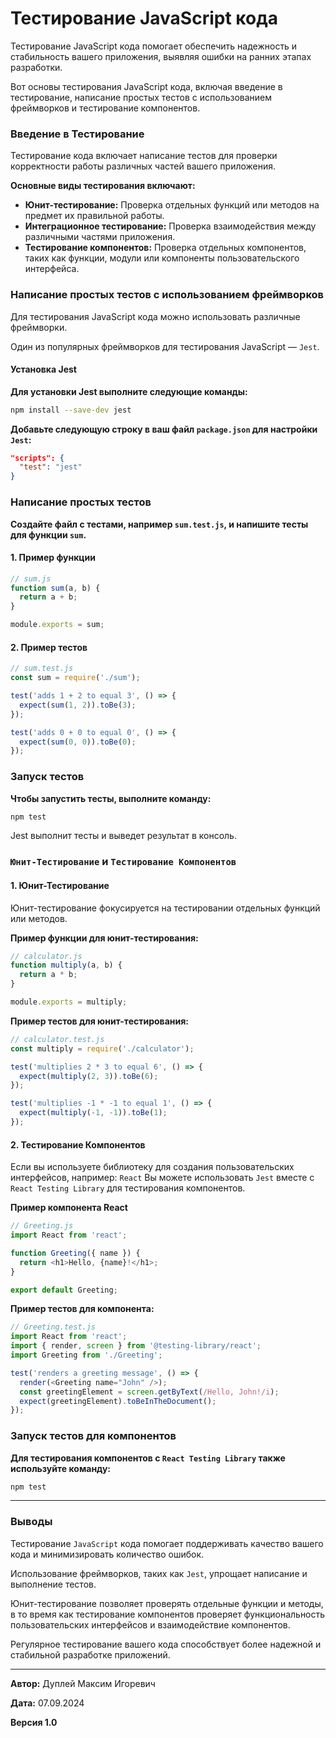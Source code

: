 # Тестирование JavaScript кода

Тестирование JavaScript кода помогает обеспечить надежность и стабильность вашего приложения, выявляя ошибки на ранних этапах разработки.

Вот основы тестирования JavaScript кода, включая введение в тестирование, написание простых тестов с использованием фреймворков и тестирование компонентов.

### Введение в Тестирование

Тестирование кода включает написание тестов для проверки корректности работы различных частей вашего приложения.

**Основные виды тестирования включают:**

- **Юнит-тестирование:** Проверка отдельных функций или методов на предмет их правильной работы.
- **Интеграционное тестирование:** Проверка взаимодействия между различными частями приложения.
- **Тестирование компонентов:** Проверка отдельных компонентов, таких как функции, модули или компоненты пользовательского интерфейса.

### Написание простых тестов с использованием фреймворков

Для тестирования JavaScript кода можно использовать различные фреймворки.

Один из популярных фреймворков для тестирования JavaScript — `Jest`.

#### Установка Jest

**Для установки Jest выполните следующие команды:**

```bash
npm install --save-dev jest
```

**Добавьте следующую строку в ваш файл `package.json` для настройки `Jest`:**

```json
"scripts": {
  "test": "jest"
}
```

### Написание простых тестов

**Создайте файл с тестами, например `sum.test.js`, и напишите тесты для функции `sum`.**

#### 1. Пример функции

```javascript
// sum.js
function sum(a, b) {
  return a + b;
}

module.exports = sum;
```

#### 2. Пример тестов

```javascript
// sum.test.js
const sum = require('./sum');

test('adds 1 + 2 to equal 3', () => {
  expect(sum(1, 2)).toBe(3);
});

test('adds 0 + 0 to equal 0', () => {
  expect(sum(0, 0)).toBe(0);
});
```

### Запуск тестов

**Чтобы запустить тесты, выполните команду:**

```bash
npm test
```

Jest выполнит тесты и выведет результат в консоль.

### `Юнит-Тестирование` и `Тестирование Компонентов`

#### 1. Юнит-Тестирование

Юнит-тестирование фокусируется на тестировании отдельных функций или методов.

**Пример функции для юнит-тестирования:**

```javascript
// calculator.js
function multiply(a, b) {
  return a * b;
}

module.exports = multiply;
```

**Пример тестов для юнит-тестирования:**

```javascript
// calculator.test.js
const multiply = require('./calculator');

test('multiplies 2 * 3 to equal 6', () => {
  expect(multiply(2, 3)).toBe(6);
});

test('multiplies -1 * -1 to equal 1', () => {
  expect(multiply(-1, -1)).toBe(1);
});
```

#### 2. Тестирование Компонентов

Если вы используете библиотеку для создания пользовательских интерфейсов, например: `React`
Вы можете использовать `Jest` вместе с `React Testing Library` для тестирования компонентов.

**Пример компонента React**

```javascript
// Greeting.js
import React from 'react';

function Greeting({ name }) {
  return <h1>Hello, {name}!</h1>;
}

export default Greeting;
```

**Пример тестов для компонента:**

```javascript
// Greeting.test.js
import React from 'react';
import { render, screen } from '@testing-library/react';
import Greeting from './Greeting';

test('renders a greeting message', () => {
  render(<Greeting name="John" />);
  const greetingElement = screen.getByText(/Hello, John!/i);
  expect(greetingElement).toBeInTheDocument();
});
```

### Запуск тестов для компонентов

**Для тестирования компонентов с `React Testing Library` также используйте команду:**

```bash
npm test
```

---

### Выводы

Тестирование `JavaScript` кода помогает поддерживать качество вашего кода и минимизировать количество ошибок.

Использование фреймворков, таких как `Jest`, упрощает написание и выполнение тестов.

Юнит-тестирование позволяет проверять отдельные функции и методы, в то время как тестирование компонентов проверяет функциональность пользовательских интерфейсов и взаимодействие компонентов.

Регулярное тестирование вашего кода способствует более надежной и стабильной разработке приложений.

---

**Автор:** Дуплей Максим Игоревич

**Дата:** 07.09.2024

**Версия 1.0**

